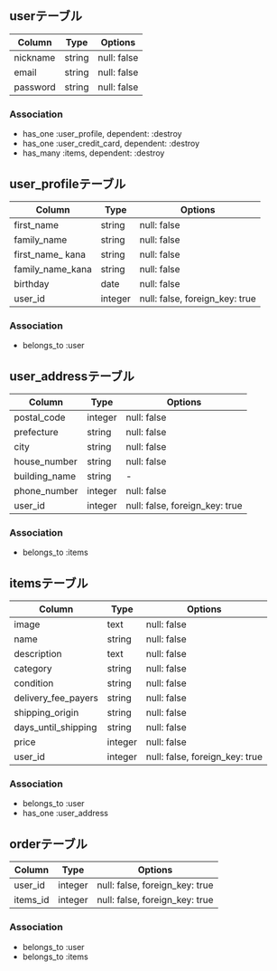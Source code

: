 ## userテーブル

|Column|Type|Options|
|------|----|-------|
|nickname|string|null: false|
|email|string|null: false|
|password|string|null: false|

### Association
- has_one :user_profile, dependent: :destroy​
- has_one :user_credit_card, dependent: :destroy​
- has_many :items, dependent: :destroy​​



## user​_profileテーブル

|Column|Type|Options|
|------|----|-------|
|first_name|string|null: false|
|family_name|string|null: false|
|first_name_ kana|string|null: false|
|family_name_kana|string|null: false|
|birthday|date|null: false|
|user_id|integer|null: false, foreign_key: true|

### Association
- belongs_to :user



## user​_addressテーブル

|Column|Type|Options|
|------|----|-------|
|postal_code|integer|null: false|
|prefecture|string|null: false|
|city|string|null: false|
|house_number|string|null: false|
|building_name|string|-|
|phone_number|integer|null: false|
|user_id|integer|null: false, foreign_key: true|


### Association
- belongs_to :items



## itemsテーブル

|Column|Type|Options|
|------|----|-------|
|image|text|null: false|
|name|string|null: false|
|description|text|null: false|
|category|string|null: false|
|condition|string|null: false|
|delivery_fee_payers|string|null: false|
|shipping_origin|string|null: false|
|days_until_shipping|string|null: false|
|price|integer|null: false|
|user_id|integer|null: false, foreign_key: true|

### Association
- belongs_to :user
- has_one :user​_address



## orderテーブル

|Column|Type|Options|
|------|----|-------|
|user_id|integer|null: false, foreign_key: true|
|items_id|integer|null: false, foreign_key: true|

### Association
- belongs_to :user
- belongs_to :items